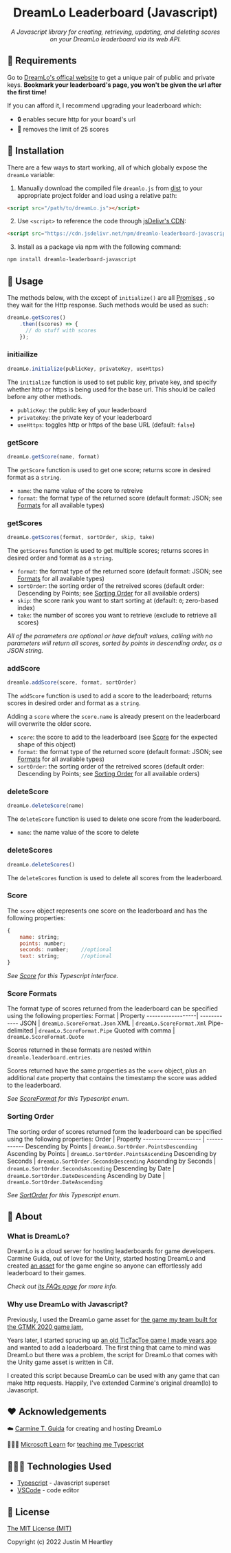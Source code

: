 <h1 align="center">
    DreamLo Leaderboard (Javascript)
</h1>
<p align="center">
  <i>A Javascript library for creating, retrieving, updating, and deleting scores on your DreamLo leaderboard via its web API.</i>
</p>



## 🔩 Requirements
Go to [DreamLo's offical website](https://dreamlo.com/) to get a unique pair of public and private keys. **Bookmark your leaderboard's page, you won't be given the url after the first time!**

If you can afford it, I recommend upgrading your leaderboard which:
+ 🔒 enables secure http for your board's url
+ 💪 removes the limit of 25 scores



## 🔧 Installation
There are a few ways to start working, all of which globally expose the `dreamLo` variable:
1. Manually download the compiled file `dreamlo.js` from [dist](/dist) to your appropriate project folder and load using a relative path:
```html
<script src="/path/to/dreamLo.js"></script>
```
2. Use `<script>` to reference the code through [jsDelivr's CDN](https://www.jsdelivr.com/package/npm/dreamlo-leaderboard-javascript):
```html
<script src="https://cdn.jsdelivr.net/npm/dreamlo-leaderboard-javascript@1.0.0/dist/dreamLo.min.js"></script>
```
3. Install as a package via npm with the following command:
```bash
npm install dreamlo-leaderboard-javascript
```



## 🤖 Usage
The methods below, with the except of `initialize()` are all [Promises](https://developer.mozilla.org/en-US/docs/web/javascript/reference/global_objects/promise)
, so they wait for the Http response. Such methods would be used as such:
```javascript
dreamLo.getScores()
    .then((scores) => {
      // do stuff with scores
    });
```

### initiailize
```javascript
dreamLo.initialize(publicKey, privateKey, useHttps)
```
The `initialize` function is used to set public key, private key, and specify whether http or https is being used for the base url. This should be called before any other methods.
+ `publicKey`: the public key of your leaderboard
+ `privateKey`: the private key of your leaderboard
+ `useHttps`: toggles http or https of the base URL (default: `false`)

### getScore
```javascript
dreamLo.getScore(name, format)
```
The `getScore` function is used to get one score; returns score in desired format as a `string`.
+ `name`: the name value of the score to retreive
+ `format`: the format type of the returned score (default format: JSON; see [Formats](#score-formats) for all available types)

### getScores
```javascript
dreamLo.getScores(format, sortOrder, skip, take)
```
The `getScores` function is used to get multiple scores; returns scores in desired order and format as a `string`.

+ `format`: the format type of the returned score (default format: JSON; see [Formats](#score-formats) for all available types)
+ `sortOrder`: the sorting order of the retreived scores (default order: Descending by Points; see [Sorting Order](#sorting-order) for all available orders)
+ `skip`: the score rank you want to start sorting at (default: `0`; zero-based index)
+ `take`: the number of scores you want to retrieve (exclude to retrieve all scores)

*All of the parameters are optional or have default values, calling with no parameters will return all scores, sorted by points in descending order, as a JSON string.*

### addScore
```javascript
dreamlo.addScore(score, format, sortOrder)
```
The `addScore` function is used to add a score to the leaderboard; returns scores in desired order and format as a `string`.

Adding a `score` where the `score.name` is already present on the leaderboard will overwrite the older score.

+ `score`: the score to add to the leaderboard (see [Score](#score) for the expected shape of this object)
+ `format`: the format type of the returned score (default format: JSON; see [Formats](#score-formats) for all available types)
+ `sortOrder`: the sorting order of the retreived scores (default order: Descending by Points; see [Sorting Order](#sorting-order) for all available orders)

### deleteScore
```javascript
dreamLo.deleteScore(name)
```
The `deleteScore` function is used to delete one score from the leaderboard.
+ `name`: the name value of the score to delete

### deleteScores
```javascript
dreamLo.deleteScores()
```
The `deleteScores` function is used to delete all scores from the leaderboard.

### Score
The `score` object represents one score on the leaderboard and has the following properties:
```javascript
{
    name: string;
    points: number;
    seconds: number;    //optional
    text: string;       //optional
}
```

*See [Score](/src/score.ts) for this Typescript interface.*

### Score Formats
The format type of scores returned from the leaderboard can be specified using the following properties:
Format            | Property
------------------| ------------
JSON              | `dreamLo.ScoreFormat.Json`
XML               | `dreamLo.ScoreFormat.Xml`
Pipe-delimited    | `dreamLo.ScoreFormat.Pipe`
Quoted with comma | `dreamLo.ScoreFormat.Quote`

Scores returned in these formats are nested within `dreamlo.leaderboard.entries`.

Scores returned have the same properties as the `score` object, plus an additional `date` property that contains the timestamp the score was added to the leaderboard.

*See [ScoreFormat](/src/scoreFormat.ts) for this Typescript enum.*

### Sorting Order
The sorting order of scores returned form the leaderboard can be specified using the following properties: 
Order                 | Property
--------------------- | ------------
Descending by Points  | `dreamLo.SortOrder.PointsDescending`
Ascending by Points   | `dreamLo.SortOrder.PointsAscending`
Descending by Seconds | `dreamLo.SortOrder.SecondsDescending`
Ascending by Seconds  | `dreamLo.SortOrder.SecondsAscending`
Descending by Date    | `dreamLo.SortOrder.DateDescending`
Ascending by Date     | `dreamLo.SortOrder.DateAscending`

*See [SortOrder](/src/sortOrder.ts) for this Typescript enum.*



## 🤔 About
### What is DreamLo?
DreamLo is a cloud server for hosting leaderboards for game developers.
Carmine Guida, out of love for the Unity, started hosting DreamLo and created [an asset](https://assetstore.unity.com/packages/tools/network/dreamlo-com-free-instant-leaderboards-and-promocode-system-3862)
for the game engine so anyone can effortlessly add leaderboard to their games.

*Check out [its FAQs page](https://www.dreamlo.com/faq) for more info.*

### Why use DreamLo with Javascript?
Previously, I used the DreamLo game asset for [the game my team built for the GTMK 2020 game jam.](https://github.com/JMHeartley/Work-With-Me-Here)

Years later, I started sprucing up [an old TicTacToe game I made years ago](https://github.com/JMHeartley/TicTacToe)
and wanted to add a leaderboard. The first thing that came to mind was DreamLo but there was a problem, the script for DreamLo that comes with the Unity game asset is written in C#.

I created this script because DreamLo can be used with any game that can make http requests. Happily, I've extended Carmine's original dream(lo) to Javascript.



## ❤️ Acknowledgements
☁️ [Carmine T. Guida](https://carmine.com/) for creating and hosting DreamLo

👩🏼‍🏫 [Microsoft Learn](https://learn.microsoft.com/en-us/training/paths/build-javascript-applications-typescript/) 
for [teaching me Typescript](https://learn.microsoft.com/en-us/training/achievements/learn.language.build-javascript-applications-typescript.trophy?username=JMHeartley)



## 👨🏽‍💻 Technologies Used
+ [Typescript](https://www.typescriptlang.org/) - Javascript superset
+ [VSCode](https://code.visualstudio.com/) - code editor



## 📃 License
[The MIT License (MIT)](/LICENSE)

Copyright (c) 2022 Justin M Heartley
